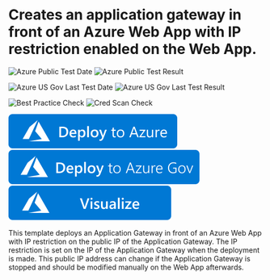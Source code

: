 # Creates an application gateway in front of an Azure Web App with IP restriction enabled on the Web App.

![Azure Public Test Date](https://azurequickstartsservice.blob.core.windows.net/badges/201-application-gateway-webapp-iprestriction/PublicLastTestDate.svg)
![Azure Public Test Result](https://azurequickstartsservice.blob.core.windows.net/badges/201-application-gateway-webapp-iprestriction/PublicDeployment.svg)

![Azure US Gov Last Test Date](https://azurequickstartsservice.blob.core.windows.net/badges/201-application-gateway-webapp-iprestriction/FairfaxLastTestDate.svg)
![Azure US Gov Last Test Result](https://azurequickstartsservice.blob.core.windows.net/badges/201-application-gateway-webapp-iprestriction/FairfaxDeployment.svg)

![Best Practice Check](https://azurequickstartsservice.blob.core.windows.net/badges/201-application-gateway-webapp-iprestriction/BestPracticeResult.svg)
![Cred Scan Check](https://azurequickstartsservice.blob.core.windows.net/badges/201-application-gateway-webapp-iprestriction/CredScanResult.svg)

[![Deploy To Azure](https://raw.githubusercontent.com/Azure/azure-quickstart-templates/master/1-CONTRIBUTION-GUIDE/images/deploytoazure.svg?sanitize=true)](https://portal.azure.com/#create/Microsoft.Template/uri/https%3A%2F%2Fraw.githubusercontent.com%2FAzure%2Fazure-quickstart-templates%2Fmaster%2F201-application-gateway-webapp-iprestriction%2Fazuredeploy.json)
[![Deploy To Azure US Gov](https://raw.githubusercontent.com/Azure/azure-quickstart-templates/master/1-CONTRIBUTION-GUIDE/images/deploytoazuregov.svg?sanitize=true)](https://portal.azure.us/#create/Microsoft.Template/uri/https%3A%2F%2Fraw.githubusercontent.com%2FAzure%2Fazure-quickstart-templates%2Fmaster%2F201-application-gateway-webapp-iprestriction%2Fazuredeploy.json) 
[![Visualize](https://raw.githubusercontent.com/Azure/azure-quickstart-templates/master/1-CONTRIBUTION-GUIDE/images/visualizebutton.svg?sanitize=true)](http://armviz.io/#/?load=https%3A%2F%2Fraw.githubusercontent.com%2FAzure%2Fazure-quickstart-templates%2Fmaster%2F201-application-gateway-webapp-iprestriction%2Fazuredeploy.json)

This template deploys an Application Gateway in front of an Azure Web App with IP restriction on the public IP of the Application Gateway. The IP restriction is set on the IP of the Application Gateway when the deployment is made. This public IP address can change if the Application Gateway is stopped and should be modified manually on the Web App afterwards.


